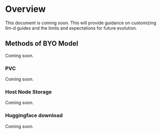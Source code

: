 # Overview

This document is coming soon. This will provide guidance on customizing llm-d guides and the limits and expectations for future evolution.

## Methods of BYO Model

Coming soon.

### PVC

Coming soon.

### Host Node Storage

Coming soon.

### Huggingface download

Coming soon.
